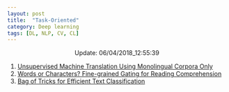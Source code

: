 ```yaml
---
layout: post
title:  "Task-Oriented"
category: Deep learning
tags: [DL, NLP, CV, CL]
---
```






<center> Update: 06/04/2018_12:55:39</center>

  	
1. [ Unsupervised Machine Translation Using Monolingual Corpora Only](https://rawgit.com/elbayadm/PaperNotes/master/notes/task_oriented/2018-Unsupervised-Machine-Translation-Using-Monolingual-Corpora-Only.html)
2. [ Words or Characters? Fine-grained Gating for Reading Comprehension](https://rawgit.com/elbayadm/PaperNotes/master/notes/task_oriented/2016-Words-or-Characters-Fine-grained-Gating-for-Reading-Comprehension.html)
3. [ Bag of Tricks for Efficient Text Classification](https://rawgit.com/elbayadm/PaperNotes/master/notes/task_oriented/2016-Bag-of-Tricks-for-Efficient-Text-Classification.html)
